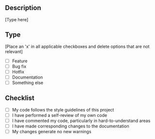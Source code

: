 ## Description

[Type here]

## Type

[Place an 'x' in all applicable checkboxes and delete options that are not relevant]

- [ ] Feature
- [ ] Bug fix
- [ ] Hotfix
- [ ] Documentation
- [ ] Something else

## Checklist

- [ ] My code follows the style guidelines of this project
- [ ] I have performed a self-review of my own code
- [ ] I have commented my code, particularly in hard-to-understand areas
- [ ] I have made corresponding changes to the documentation
- [ ] My changes generate no new warnings
